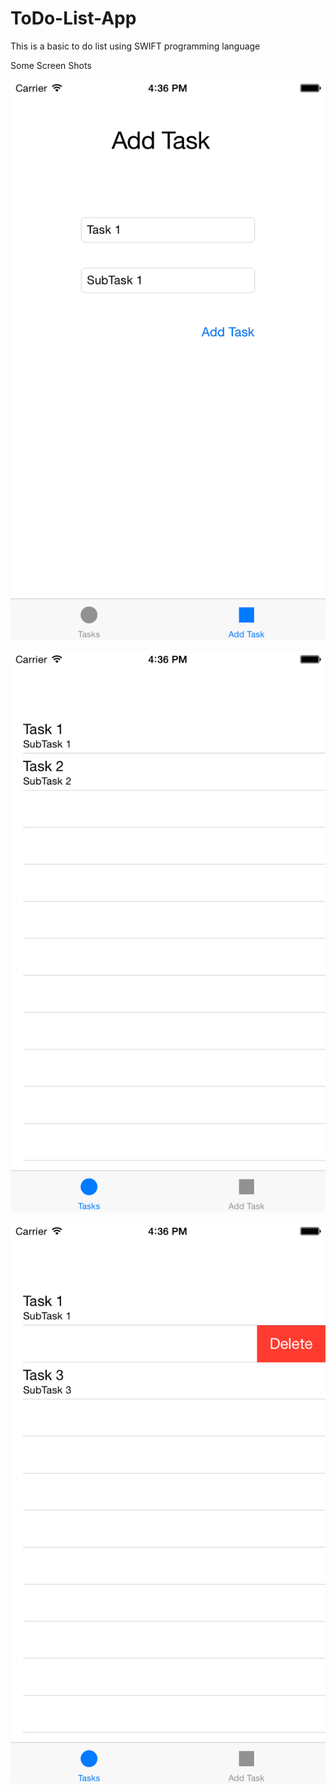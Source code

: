 # ToDo-List-App
This is a basic to do list using SWIFT programming language

Some Screen Shots

![alt tag](https://github.com/Gumarelo/ToDo-List-App/blob/master/ScreenShot/iOS%20Simulator%20Screen%20Shot%2016.6.2015%2016.36.03.png?raw=true
)


![alt tag](https://github.com/Gumarelo/ToDo-List-App/blob/master/ScreenShot/iOS%20Simulator%20Screen%20Shot%2016.6.2015%2016.36.17.png?raw=true)

![alt tag](https://github.com/Gumarelo/ToDo-List-App/blob/master/ScreenShot/iOS%20Simulator%20Screen%20Shot%2016.6.2015%2016.36.46.png?raw=true)

